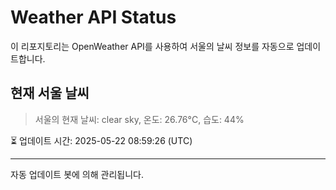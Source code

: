 
# Weather API Status

이 리포지토리는 OpenWeather API를 사용하여 서울의 날씨 정보를 자동으로 업데이트합니다.

## 현재 서울 날씨
> 서울의 현재 날씨: clear sky, 온도: 26.76°C, 습도: 44%

⏳ 업데이트 시간: 2025-05-22 08:59:26 (UTC)

---
자동 업데이트 봇에 의해 관리됩니다.
